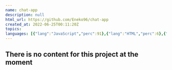 ```yaml
---
name: chat-app
description: null
html_url: https://github.com/Eneko96/chat-app
created_at: 2022-06-25T00:11:20Z
topics: 
languages: [{"lang":"JavaScript","perc":91},{"lang":"HTML","perc":6},{"lang":"CSS","perc":1}]
---
```

## There is no content for this project at the moment